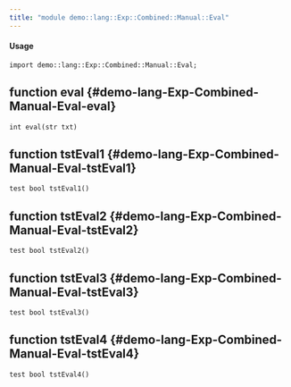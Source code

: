 ```yaml
---
title: "module demo::lang::Exp::Combined::Manual::Eval"
---
```


#### Usage

`import demo::lang::Exp::Combined::Manual::Eval;`


## function eval {#demo-lang-Exp-Combined-Manual-Eval-eval}

```rascal
int eval(str txt)

```

## function tstEval1 {#demo-lang-Exp-Combined-Manual-Eval-tstEval1}

```rascal
test bool tstEval1()

```

## function tstEval2 {#demo-lang-Exp-Combined-Manual-Eval-tstEval2}

```rascal
test bool tstEval2()

```

## function tstEval3 {#demo-lang-Exp-Combined-Manual-Eval-tstEval3}

```rascal
test bool tstEval3()

```

## function tstEval4 {#demo-lang-Exp-Combined-Manual-Eval-tstEval4}

```rascal
test bool tstEval4()

```

